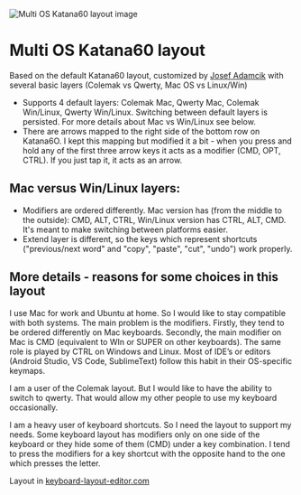![Multi OS Katana60 layout image](https://i.imgur.com/1w2OA1o.png)

# Multi OS Katana60 layout

Based on the default Katana60 layout, customized by [Josef Adamcik](https://josef-adamcik.cz) with several basic layers (Colemak vs Qwerty, Mac OS vs Linux/Win)

- Supports 4 default layers: Colemak Mac, Qwerty Mac, Colemak Win/Linux, Qwerty Win/Linux. Switching between default layers is persisted. For more details about Mac vs Win/Linux see below.
- There are arrows mapped to the right side of the bottom row on Katana6O. I kept this mapping but modified it a bit - when you press and hold any of the first three arrow keys it acts as a modifier (CMD, OPT, CTRL). If you just tap it, it acts as an arrow.

## Mac versus Win/Linux layers:

- Modifiers are ordered differently. Mac version has (from the middle to the outside): CMD, ALT, CTRL, Win/Linux version has CTRL, ALT, CMD. It's meant to make switching between platforms easier.
- Extend layer is different, so the keys which represent shortcuts ("previous/next word" and "copy", "paste", "cut", "undo") work properly.

## More details - reasons for some choices in this layout

I use Mac for work and Ubuntu at home. So I would like to stay compatible with both systems. The main problem is the modifiers. Firstly, they tend to be ordered differently on Mac keyboards. Secondly, the main modifier on Mac is CMD (equivalent to WIn or SUPER on other keyboards). The same role is played by CTRL on Windows and Linux. Most of IDE’s or editors (Android Studio, VS Code, SublimeText) follow this habit in their OS-specific keymaps.

I am a user of the Colemak layout. But I would like to have the ability to switch to qwerty. That would allow my other people to use my keyboard occasionally.

I am a heavy user of keyboard shortcuts. So I need the layout to support my needs. Some keyboard layout has modifiers only on one side of the keyboard or they hide some of them (CMD) under a key combination. I tend to press the modifiers for a key shortcut with the opposite hand to the one which presses the letter. 

Layout in [keyboard-layout-editor.com](http://www.keyboard-layout-editor.com/#/gists/14d62ee67d36621c37888783fa29b107)
